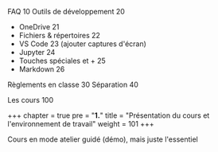 FAQ 				10
Outils de développement		20
- OneDrive			21
- Fichiers & répertoires	22
- VS Code			23 (ajouter captures d'écran)
- Jupyter			24
- Touches spéciales et +	25
- Markdown			26

Règlements en classe		30
Séparation			40

Les cours			100


+++
chapter = true
pre = "<b>1.</b>"
title = "Présentation du cours et l'environnement de travail"
weight = 101
+++

Cours en mode atelier guidé (démo), mais juste l'essentiel